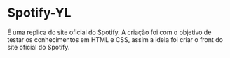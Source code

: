 # Spotify-YL
É uma replica do site oficial do Spotify. 
A criação foi com o objetivo de testar os conhecimentos em HTML e CSS, assim a ideia foi criar o front do site oficial do Spotify.
